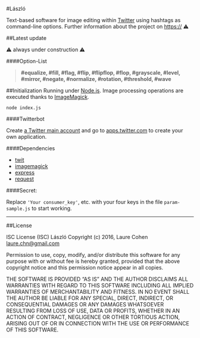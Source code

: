 #László


Text-based software for image editing within [Twitter] using hashtags as command-line options.
Further information about the project on [https://] ⚠


##Latest update

⚠ always under construction ⚠


####Option-List 

>__#equalize, #fill, #flag, #flip, #flipflop, #flop, #grayscale, #level, #mirror, #negate, #normalize, #rotation, #threshold, #wave__


##Initialization
Running under [Node.js]. Image processing operations are executed thanks to [ImageMagick].
```
node index.js
```

####Twitterbot

Create [a Twitter main account] and go to [apps.twitter.com] to create your own application.


####Dependencies

 -  [twit][1]
 -  [imagemagick][2]
 -  [express][3]
 -  [request][4]

####Secret:

Replace  `'Your consumer_key'`, etc. with your four keys in the file `param-sample.js` to start working.


___________________

##License

ISC License (ISC) László Copyright (c) 2016, Laure Cohen <laure.chn@gmail.com>

Permission to use, copy, modify, and/or distribute this software for any purpose with or without fee is hereby granted, provided that the above copyright notice and this permission notice appear in all copies.

THE SOFTWARE IS PROVIDED “AS IS” AND THE AUTHOR DISCLAIMS ALL WARRANTIES WITH REGARD TO THIS SOFTWARE INCLUDING ALL IMPLIED WARRANTIES OF MERCHANTABILITY AND FITNESS. IN NO EVENT SHALL THE AUTHOR BE LIABLE FOR ANY SPECIAL, DIRECT, INDIRECT, OR CONSEQUENTIAL DAMAGES OR ANY DAMAGES WHATSOEVER RESULTING FROM LOSS OF USE, DATA OR PROFITS, WHETHER IN AN ACTION OF CONTRACT, NEGLIGENCE OR OTHER TORTIOUS ACTION, ARISING OUT OF OR IN CONNECTION WITH THE USE OR PERFORMANCE OF THIS SOFTWARE.

[https://]:https://github.com/laurecohen/laszlo/
[Twitter]:https://twitter.com/laszlobot/
[Node.js]:http://nodejs.org/
[ImageMagick]:http://www.imagemagick.org/
[a Twitter main account]:https://twitter.com/
[apps.twitter.com]:https://apps.twitter.com/
[1]:https://www.npmjs.com/package/twit
[2]:https://www.npmjs.com/package/imagemagick
[3]:https://www.npmjs.com/package/express
[4]:https://www.npmjs.com/package/request


